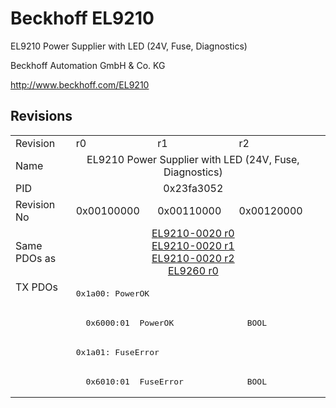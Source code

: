 # Beckhoff EL9210

EL9210 Power Supplier with LED (24V, Fuse, Diagnostics)

Beckhoff Automation GmbH & Co. KG

http://www.beckhoff.com/EL9210

## Revisions
<table>
<tr >
<td>Revision</td>
<td>r0</td>
<td>r1</td>
<td>r2</td>
</tr>
<tr >
<td>Name</td>
<td colspan=3 align="center">EL9210 Power Supplier with LED (24V, Fuse, Diagnostics)</td>
</tr>
<tr >
<td>PID</td>
<td colspan=3 align="center">0x23fa3052</td>
</tr>
<tr >
<td>Revision No</td>
<td>0x00100000</td>
<td>0x00110000</td>
<td>0x00120000</td>
</tr>
<tr >
<td>Same PDOs as</td>
<td colspan=3 align="center"><a href="EL9210-0020">EL9210-0020 r0</a><br/><a href="EL9210-0020">EL9210-0020 r1</a><br/><a href="EL9210-0020">EL9210-0020 r2</a><br/><a href="EL9260">EL9260 r0</a></td>
</tr>
<tr class="txpdo pdosection">
<td rowspan=4 valign=top>TX PDOs</td>
<td colspan=3 align="left"><pre>0x1a00: PowerOK</pre></td>
<td></td>
</tr>
<tr class="txpdo">
<td colspan=3 align="left"><pre>  0x6000:01  PowerOK               BOOL</pre></td>
</tr>
<tr class="txpdo pdosection">
<td colspan=3 align="left"><pre>0x1a01: FuseError</pre></td>
</tr>
<tr class="txpdo">
<td colspan=3 align="left"><pre>  0x6010:01  FuseError             BOOL</pre></td>
</tr>
</table>
